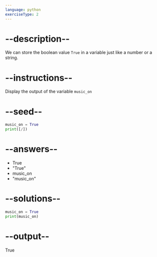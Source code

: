 ```yaml
---
language: python
exerciseType: 2
---
```


# --description--

We can store the boolean value `True` in a variable just like a number or a string.

# --instructions--

Display the output of the variable `music_on`

# --seed--

```python
music_on = True
print([/])
```

# --answers--

- True
- "True"
- music_on
- "music_on"

# --solutions--

```python
music_on = True
print(music_on)
```

# --output--

True
